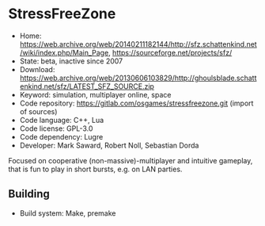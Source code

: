 # StressFreeZone

- Home: https://web.archive.org/web/20140211182144/http://sfz.schattenkind.net/wiki/index.php/Main_Page, https://sourceforge.net/projects/sfz/
- State: beta, inactive since 2007
- Download: https://web.archive.org/web/20130606103829/http://ghoulsblade.schattenkind.net/sfz/LATEST_SFZ_SOURCE.zip
- Keyword: simulation, multiplayer online, space
- Code repository: https://gitlab.com/osgames/stressfreezone.git (import of sources)
- Code language: C++, Lua
- Code license: GPL-3.0
- Code dependency: Lugre
- Developer: Mark Saward, Robert Noll, Sebastian Dorda

Focused on cooperative (non-massive)-multiplayer and intuitive gameplay, that is fun to play in short bursts, e.g. on LAN parties.

## Building

- Build system: Make, premake
